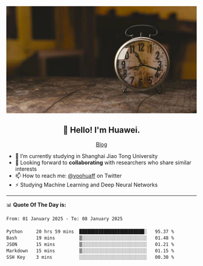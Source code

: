 <div align="center">
  <a href="https://github.com/JHW5981">
    <img src="./assets/background.jpg">
  </a>
</div>

<h2 align="center">👋 Hello! I'm Huawei.</h2>
<p align="center">
  <a href="https://blog.csdn.net/Edward__J?spm=1000.2115.3001.5343">Blog</a>
</p>


- 🔭 I’m currently studying in Shanghai Jiao Tong University
- 💬 Looking forward to **collaborating** with researchers who share similar interests
- 📫 How to reach me: [@yoohuaff](https://twitter.com/yoohuaff) on Twitter
- ⚡ Studying Machine Learning and Deep Neural Networks

-------
📊 **Quote Of The Day is:**
<!--START_SECTION:waka-->

```txt
From: 01 January 2025 - To: 08 January 2025

Python     20 hrs 59 mins  ████████████████████████░   95.37 %
Bash       19 mins         ▒░░░░░░░░░░░░░░░░░░░░░░░░   01.48 %
JSON       15 mins         ▒░░░░░░░░░░░░░░░░░░░░░░░░   01.21 %
Markdown   15 mins         ▒░░░░░░░░░░░░░░░░░░░░░░░░   01.15 %
SSH Key    3 mins          ░░░░░░░░░░░░░░░░░░░░░░░░░   00.30 %
```

<!--END_SECTION:waka-->

